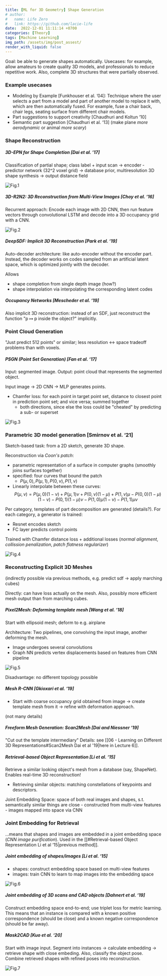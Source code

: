```yaml
---
title: [ML for 3D Geometry] Shape Generation
# author:
#   name: Life Zero
#   link: https://github.com/lacie-life
date:  2022-12-01 11:11:14 +0700
categories: [Theory]
tags: [Machine Learning]
img_path: /assets/img/post_assest/
render_with_liquid: false
---
```


Goal: be able to generate shapes automatically. Usecases: for example, allow amateurs to create quality 3D models, and professionals to reduce repetitive work. Also, complete 3D structures that were partially observed.

### Example usecases
- Modeling by Example [Funkhouser et al. ’04]: Technique where the user selects a part from a model and part of another model to replace it with, which are then automatically fused. For example, fuse a chair back, chair legs, seating surface from different chair models.
- Part suggestions to support creativity [Chaudhuri and Koltun ‘10]
- Semantic part suggestion [Chaudhuri et al. ‘13] (make plane *more aerodynamic* or animal *more scary*)


### Shape Reconstruction

##### 3D-EPN for Shape Completion [Dai et al. ’17]
Classification of partial shape; class label + input scan -> encoder - predictor network (32^2 voxel grid) -> database prior, multiresolution 3D shape synthesis -> output distance field

![Fig.1](https://github.com/lacie-life/lacie-life.github.io/blob/main/assets/img/post_assest/3d-epn.png?raw=true)


##### 3D-R2N2: 3D Reconstruction from Multi-View Images [Choy et al. ‘16]
Recurrent approach: Encode each image with 2D CNN, then run feature vectors through convolutional LSTM and decode into a 3D occupancy grid with a CNN.

![Fig.2](https://github.com/lacie-life/lacie-life.github.io/blob/main/assets/img/post_assest/3d-R2N2.png?raw=true)


##### DeepSDF: Implicit 3D Reconstruction [Park et al. ‘19]
Auto-decoder architecture: like auto-encoder without the encoder part. Instead, the decoder works on codes sampled from an artificial latent space, which is optimized jointly with the decoder.

Allows
- shape completion from single depth image (how?)
- shape interpolation via interpolating the corresponding latent codes


##### Occupancy Networks [Mescheder et al. ‘19]
Also implicit 3D reconstruction: instead of an SDF, just reconstruct the function "p $\mapsto$ p inside the object?" implicitly.

### Point Cloud Generation
"Just predict 512 points" or similar; less resolution <-> space tradeoff problems than with voxels.

##### PSGN (Point Set Generation) [Fan et al. ‘17]
Input: segmented image. Output: point cloud that represents the segmented object.

Input image -> 2D CNN -> MLP generates points.
- Chamfer loss: for each point in target point set, distance to closest point in prediction point set; and vice versa; summed together
	- both directions, since else the loss could be "cheated" by predicting a sub- or superset

![Fig.3](https://github.com/lacie-life/lacie-life.github.io/blob/main/assets/img/post_assest/psgn.png?raw=true)


### Parametric  3D model generation [Smirnov et al. ‘21]
Sketch-based task: from a 2D sketch, generate 3D shape. 

Reconstruction via *Coon's patch*:
- parametric representation of a surface in computer graphs (smoothly joins surfaces together)
- specified: four curves that bound the patch
	- $P(\mu, 0), P(\mu, 1), P(0, \nu), P(1, \nu)$
- Linearly interpolate between these curves: 
$$P(\mu, \nu) = P(\mu, 0)(1 - \nu) + P(\mu, 1)\nu + P(0, \nu)(1-\mu) + P(1, \nu)\mu - P(0, 0)(1 - \mu)(1-\nu) - P(0, 1)(1-\mu)\nu - P(1,0)\mu(1-\nu) - P(1,1)\mu\nu$$

Per category, templates of part decomposition are generated (details?). For each category, a generator is trained:
- Resnet encodes sketch
- FC layer predicts control points

Trained with Chamfer distance loss + additional losses (*normal alignment*, *collission penalization*, *patch flatness regularizer*)

![Fig.4](https://github.com/lacie-life/lacie-life.github.io/blob/main/assets/img/post_assest/parametric-3d-models.png?raw=true)

### Reconstructing Explicit 3D Meshes
(indirectly possible via previous methods, e.g. predict sdf -> apply marching cubes)

Directly: can have loss actually on the mesh. Also, possibly more efficient mesh output than from marching cubes.

##### Pixel2Mesh: Deforming template mesh [Wang et al. ‘18]
Start with ellipsoid mesh; deform to e.g. airplane

Architecture: Two pipelines, one convolving the input image, another deforming the mesh.
- Image undergoes several convolutions
- Graph NN predicts vertex displacements based on features from CNN pipeline

![Fig.5](https://github.com/lacie-life/lacie-life.github.io/blob/main/assets/img/post_assest/pixel2mesh.png?raw=true)

Disadvantage: no different topology possible

##### Mesh R-CNN [Gkioxari et al. ‘19]
- Start with coarse occupancy grid obtained from image -> create template mesh from it -> refine with deformation approach.

(not many details)


##### Freeform Mesh Generation: Scan2Mesh [Dai and Niessner ‘19]
"Cut out the template intermediary"
Details: see [[06 - Learning on Different 3D Representations#Scan2Mesh Dai et al '19|here in Lecture 6]].

##### Retrieval-based Object Representation [Li et al. ‘15]
Retrieve a similar looking object's mesh from a database (say, ShapeNet). Enables real-time 3D reconstruction!

- Retrieving similar objects: matching constellations of keypoints and descriptors.

Joint Embedding Space: space of both real images and shapes, s.t. semantically similar things are close
	- constructed from multi-view features
	- images mapped into space via CNN
	
### Joint Embedding for Retrieval
...means that shapes and images are embedded in a joint embedding space (*CNN image purification*). Used in the [[#Retrieval-based Object Representation Li et al ‘15|previous method]].

##### Joint embedding of shapes/images  [Li et al. ‘15]

- shapes: construct embedding space based on multi-view features
- images: train CNN to learn to map images into the embedding space

![Fig.6](https://github.com/lacie-life/lacie-life.github.io/blob/main/assets/img/post_assest/joint-embedding.png?raw=true)

##### Joint embedding of 3D scans and CAD objects [Dahnert et al. ‘19]
Construct embedding space end-to-end; use triplet loss for metric learning. This means that an instance is compared with a known positive correspondence (should be close) and a known negative correspondence (should be far away).
	
	
##### Mask2CAD [Kuo et al. ‘20]
Start with image input. Segment into instances -> calculate embedding -> retrieve shape with close embeding. Also, classify the object pose. Combine retrieved shapes with refined poses into reconstruction.

![Fig.7](https://github.com/lacie-life/lacie-life.github.io/blob/main/assets/img/post_assest/mask2cad.png?raw=true)

